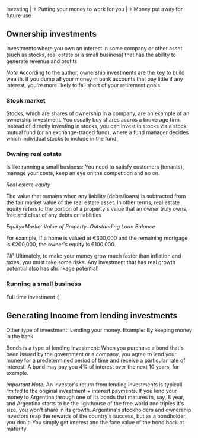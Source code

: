 Investing |-> Putting your money to work for you
		  |-> Money put away for future use
		  

## Ownership investments 

Investments where you own an interest in some company or other asset (such as stocks, real estate or a small business)
that has the ability to generate revenue and profits


*Note* According to the author, ownership investments are the key to build wealth. If you dump all your money in bank
accounts that pay little if any interest, you're more likely to fall short of your retirement goals.


### Stock market

Stocks, which are shares of ownership in a company, are an example of an ownership investment. You usually buy shares 
accros a brokerage firm.
Instead of directly investing in stocks, you can invest in stocks via a stock mutual fund (or an exchange-traded fund),
where a fund manager decides which individual stocks to include in the fund


### Owning real estate

Is like running a small business: You need to satisfy customers (tenants), manage your costs, keep an eye on the competition
and so on.

*Real estate equity*

The value that remains when any liability (debts/loans) is subtracted from the fair market value of the real estate asset. 
In other terms, real estate equity refers to the portion of a property's value that an owner truly owns, free and clear 
of any debts or liabilities

_Equity=Market Value of Property−Outstanding Loan Balance_

For example, if a home is valued at €300,000 and the remaining mortgage is €200,000, the owner's equity is €100,000.


*TIP* Ultimately, to make your money grow much faster than inflation and taxes, you must take some risks. Any investment
that has real growth potential also has shrinkage potential!


### Running a small business

Full time investment :)


## Generating Income from lending investments

Other type of investment: Lending your money. Example: By keeping money in the bank

Bonds is a type of lending investment: When you purchase a bond that's been issued by the government or a company, you
agree to lend your money for a predetermined period of time and receive a particular rate of interest. 
A bond may pay you 4% of interest over the next 10 years, for example.

*Important Note:* An investor's return from lending investments is typicall *limited* to the original investment + interest payments.
If you lend your money to Argentina through one of its bonds that matures in, say, 8 year, and Argentina starts to be the 
lighthouse of the free world and triples it's size, you won't share in its growth. Argentina's stockholders and ownership 
investors reap the rewards of the country's success, but as a bondholder, you don't: You simply get interest and the face value
of the bond back at maturity
